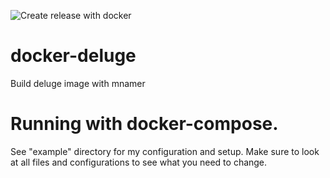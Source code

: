 ![Create release with docker](https://github.com/mwinters-stuff/docker-deluge/workflows/Create%20release%20with%20docker/badge.svg)
# docker-deluge
Build deluge image with mnamer

# Running with docker-compose.

See "example" directory for my configuration and setup.
Make sure to look at all files and configurations to see what you need to change.


